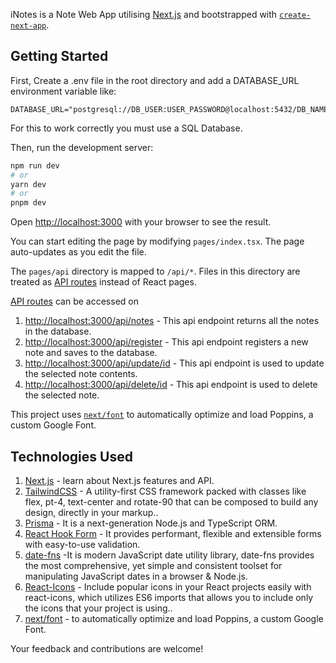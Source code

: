 iNotes is a Note Web App utilising [Next.js](https://nextjs.org/) and bootstrapped with [`create-next-app`](https://github.com/vercel/next.js/tree/canary/packages/create-next-app).

## Getting Started

First, Create a .env file in the root directory and add a DATABASE_URL environment variable like:

```env
DATABASE_URL="postgresql://DB_USER:USER_PASSWORD@localhost:5432/DB_NAME"
```

For this to work correctly you must use a SQL Database.

Then, run the development server:

```bash
npm run dev
# or
yarn dev
# or
pnpm dev
```

Open [http://localhost:3000](http://localhost:3000) with your browser to see the result.

You can start editing the page by modifying `pages/index.tsx`. The page auto-updates as you edit the file.

The `pages/api` directory is mapped to `/api/*`. Files in this directory are treated as [API routes](https://nextjs.org/docs/api-routes/introduction) instead of React pages.

[API routes](https://nextjs.org/docs/api-routes/introduction) can be accessed on

1.  [http://localhost:3000/api/notes](http://localhost:3000/api/notes) - This api endpoint returns all the notes in the database.
2.  [http://localhost:3000/api/register](http://localhost:3000/api/register) - This api endpoint registers a new note and saves to the database.
3.  [http://localhost:3000/api/update/id](http://localhost:3000/api/update/id) - This api endpoint is used to update the selected note contents.
4.  [http://localhost:3000/api/delete/id](http://localhost:3000/api/delete/id) - This api endpoint is used to delete the selected note.

This project uses [`next/font`](https://nextjs.org/docs/basic-features/font-optimization) to automatically optimize and load Poppins, a custom Google Font.

## Technologies Used

1. [Next.js](https://nextjs.org/docs) - learn about Next.js features and API.
2. [TailwindCSS](https://tailwindcss.com/) - A utility-first CSS framework packed with classes like flex, pt-4, text-center and rotate-90 that can be composed to build any design, directly in your markup..
3. [Prisma](https://www.prisma.io/) - It is a next-generation Node.js and TypeScript ORM.
4. [React Hook Form](https://react-hook-form.com/) - It provides performant, flexible and extensible forms with easy-to-use validation.
5. [date-fns](https://date-fns.org/) -It is modern JavaScript date utility library, date-fns provides the most comprehensive, yet simple and consistent toolset for manipulating JavaScript dates in a browser & Node.js.
6. [React-Icons](https://react-icons.github.io/react-icons/) - Include popular icons in your React projects easily with react-icons, which utilizes ES6 imports that allows you to include only the icons that your project is using..
7. [next/font](https://nextjs.org/docs/basic-features/font-optimization) - to automatically optimize and load Poppins, a custom Google Font.

Your feedback and contributions are welcome!

